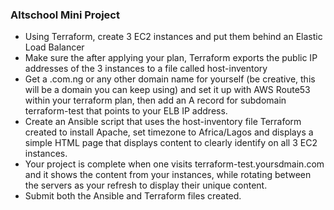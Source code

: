 ### Altschool Mini Project

* Using Terraform, create 3 EC2 instances and put them behind an Elastic Load Balancer
* Make sure the after applying your plan, Terraform exports the public IP addresses of the 3 instances to a file called host-inventory
* Get a .com.ng or any other domain name for yourself (be creative, this will be a domain you can keep using) and set it up with AWS Route53 within your terraform plan, then add an A record for subdomain terraform-test that points to your ELB IP address.
* Create an Ansible script that uses the host-inventory file Terraform created to install Apache, set timezone to Africa/Lagos and displays a simple HTML page that displays content to clearly identify on all 3 EC2 instances.
* Your project is complete when one visits terraform-test.yoursdmain.com and it shows the content from your instances, while rotating between the servers as your refresh to display their unique content.
* Submit both the Ansible and Terraform files created.